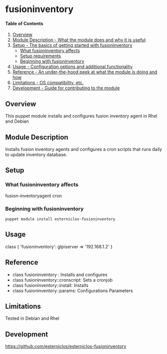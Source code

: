 # fusioninventory

#### Table of Contents

1. [Overview](#overview)
2. [Module Description - What the module does and why it is useful](#module-description)
3. [Setup - The basics of getting started with fusioninventory](#setup)
    * [What fusioninventory affects](#what-fusioninventory-affects)
    * [Setup requirements](#setup-requirements)
    * [Beginning with fusioninventory](#beginning-with-fusioninventory)
4. [Usage - Configuration options and additional functionality](#usage)
5. [Reference - An under-the-hood peek at what the module is doing and how](#reference)
5. [Limitations - OS compatibility, etc.](#limitations)
6. [Development - Guide for contributing to the module](#development)

## Overview

This puppet module installs and configures fusion inventory agent in Rhel and Debian

## Module Description

Installs fusion inventory agents and configures a cron scripts that runs daily to update inventory database.

## Setup

### What fusioninventory affects

fusion-inventoryagent
cron 


### Beginning with fusioninventory


    puppet module install esterniclos-fusioninventory

## Usage

  class { 'fusioninventory':
         glpiserver  => '192.168.1.2'
  }
      
## Reference

* class fusioninventory : Installs and configures
* class fusioninventory::cronscript: Sets a cronjob 
* class fusioninventory::install: Installs
* class fusioninventory::params: Configurations Parameters


## Limitations

Tested in Debian and Rhel

## Development

https://github.com/esterniclos/esterniclos-fusioninventory

